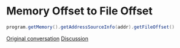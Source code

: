Memory Offset to File Offset
============================

```java
program.getMemory().getAddressSourceInfo(addr).getFileOffset()
```

[Original conversation](https://infosec.place/notice/Asc8txiuKzNYG2EEGu) [Discussion](https://github.com/NationalSecurityAgency/ghidra/discussions/7965)
